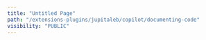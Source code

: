 ```yaml
---
title: "Untitled Page"
path: "/extensions-plugins/jupitaleb/copilot/documenting-code"
visibility: "PUBLIC"
---
```

